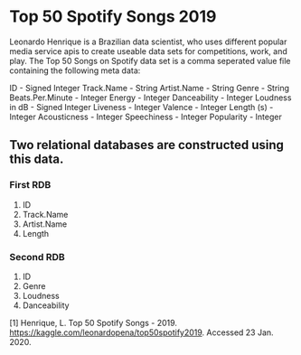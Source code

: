 # Top 50 Spotify Songs 2019

Leonardo Henrique is a Brazilian data scientist, who uses different popular media service apis to create useable data sets for competitions, work, and play. The Top 50 Songs on Spotify data set is a comma seperated value file containing the following meta data:

ID - Signed Integer
Track.Name - String
Artist.Name - String
Genre - String
Beats.Per.Minute - Integer
Energy - Integer
Danceability - Integer
Loudness in dB - Signed Integer
Liveness - Integer
Valence - Integer
Length (s) - Integer
Acousticness - Integer
Speechiness - Integer
Popularity - Integer

## Two relational databases are constructed using this data.

### First RDB
<ol>
  <li>ID</li>
  <li>Track.Name</li>
  <li>Artist.Name</li>
  <li>Length</li>
</ol>

### Second RDB
<ol>
  <li>ID</li>
  <li>Genre</li>
  <li>Loudness</li>
  <li>Danceability</li>
</ol>

<a id="1">[1]</a>
Henrique, L. Top 50 Spotify Songs - 2019. https://kaggle.com/leonardopena/top50spotify2019. Accessed 23 Jan. 2020.
